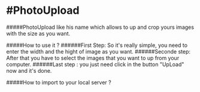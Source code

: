 #PhotoUpload
===========
#####PhotoUpload like his name which allows to up and crop yours images with the size as you want.

#####How to use it ? 
######First Step: So it's really simple, you need to enter the width and the hight of image as you want.
######Seconde step: After that you have to select the images that you want to up from your computer.
######Last step : you just need click in the button "UpLoad" now and it's done. 


#####How to import to your local server ?
######
